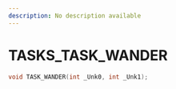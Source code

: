 ```yaml
---
description: No description available 
---
```


# TASKS\_TASK_WANDER

```cpp
void TASK_WANDER(int _Unk0, int _Unk1);
```
